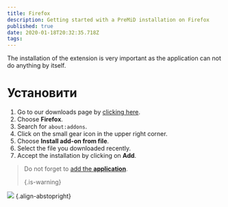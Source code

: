 ```yaml
---
title: Firefox
description: Getting started with a PreMiD installation on Firefox
published: true
date: 2020-01-18T20:32:35.718Z
tags:
---
```


The installation of the extension is very important as the application can not do anything by itself.

# Установити
1. Go to our downloads page by [clicking here](https://premid.app/downloads).
2. Choose **Firefox**.
3. Search for `about:addons`.
4. Click on the small gear icon in the upper right corner.
5. Choose **Install add-on from file**.
6. Select the file you downloaded recently.
7. Accept the installation by clicking on **Add**.

> Do not forget to [add the **application**](/install). 
> 
> {.is-warning}

![](https://img.icons8.com/color/2x/firefox.png) {.align-abstopright}